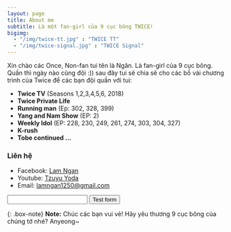 ```yaml
---
layout: page
title: About me
subtitle: Là một fan-girl của 9 cục bông TWICE!
bigimg: 
  - "/img/twice-tt.jpg" : "TWICE TT"
  - "/img/twice-signal.jpg" : "TWICE Signal"
---
```


Xin chào các Once, Non-fan tui tên là Ngân. Là fan-girl của 9 cục bông. Quần thì ngày nào cũng đội :)) sau đây tui sẽ chia sẽ cho các bồ vài chương trình của Twice để các bạn đội quần với tui:

- **Twice TV** (Seasons 1,2,3,4,5,6, 2018)
- **Twice Private Life**
- **Running man** (Ep: 302, 328, 399)
- **Yang and Nam Show** (EP: 2)
- **Weekly Idol** (EP: 228, 230, 249, 261, 274, 303, 304, 327)
- **K-rush**
- **Tobe continued ...**

### Liên hệ

- Facebook: [Lam Ngan](https://www.facebook.com/nganlemm)
- Youtube: [Tzuyu Yoda](https://www.youtube.com/channel/UC9c3MF8JlbESr6mmp4B-3xQ)
- Email: [lamngan1250@gmail.com](mailto:lamngan1250@gmail.com)

<form action="https://getsimpleform.com/messages?form_api_token=e767da6ba2dd29840693d712f9202cb4" method="post">
  <!-- the redirect_to is optional, the form will redirect to the referrer on submission -->
  <input type='hidden' name='redirect_to' value='<the complete return url e.g. http://fooey.com/thank-you.html>' />
  <!-- all your input fields here.... -->
  <input type='text' name='test' />
  <input type='submit' value='Test form' />
</form>

{: .box-note}
**Note:** Chúc các bạn vui vẻ! Hãy yêu thương 9 cục bông của chúng tớ nhé? Anyeong~
